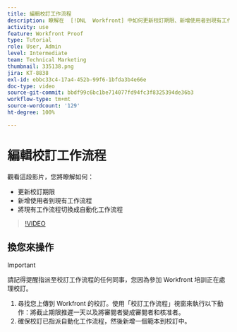 ```yaml
---
title: 編輯校訂工作流程
description: 瞭解在  [!DNL  Workfront] 中如何更新校訂期限、新增使用者到現有工作流程，以及將現有工作流程切換成自動化工作流程。
activity: use
feature: Workfront Proof
type: Tutorial
role: User, Admin
level: Intermediate
team: Technical Marketing
thumbnail: 335138.png
jira: KT-8838
exl-id: ebbc33c4-17a4-452b-99f6-1bfda3b4e66e
doc-type: video
source-git-commit: bbdf99c6bc1be714077fd94fc3f8325394de36b3
workflow-type: tm+mt
source-wordcount: '129'
ht-degree: 100%

---
```


# 編輯校訂工作流程

觀看這段影片，您將瞭解如何：

* 更新校訂期限
* 新增使用者到現有工作流程
* 將現有工作流程切換成自動化工作流程

>[!VIDEO](https://video.tv.adobe.com/v/3445463/?quality=12&learn=on&enablevpops=1&captions=chi_hant)

## 換您來操作

>[!IMPORTANT]
>
>請記得提醒指派至校訂工作流程的任何同事，您因為參加 Workfront 培訓正在處理校訂。

1. 尋找您上傳到 Workfront 的校訂。使用「校訂工作流程」視窗來執行以下動作：將截止期限推遲一天以及將審閱者變成審閱者和核准者。
1. 確保校訂已指派自動化工作流程，然後新增一個範本到校訂中。



<!--
## Learn more
* Add stages and users to an automated workflow on a proof
* Convert a basic workflow to an automated workflow on a proof
* Create or edit an automated workflow for an existing proof
* Edit proof stages and reviewers
-->
